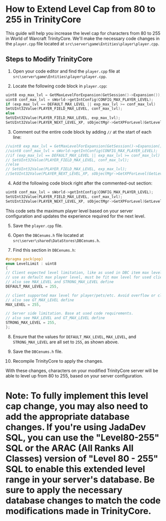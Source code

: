 # How to Extend Level Cap from 80 to 255 in TrinityCore

This guide will help you increase the level cap for characters from 80 to 255 in World of Warcraft TrinityCore. We'll make the necessary code changes in the `player.cpp` file located at `src\server\game\Entities\player\player.cpp`.

## Steps to Modify TrinityCore

1. Open your code editor and find the `player.cpp` file at `src\server\game\Entities\player\player.cpp`.

2. Locate the following code block in `player.cpp`:

```cpp
uint8 exp_max_lvl = GetMaxLevelForExpansion(GetSession()->Expansion());
uint8 conf_max_lvl = sWorld->getIntConfig(CONFIG_MAX_PLAYER_LEVEL);
if (exp_max_lvl == DEFAULT_MAX_LEVEL || exp_max_lvl >= conf_max_lvl)
SetUInt32Value(PLAYER_FIELD_MAX_LEVEL, conf_max_lvl);
else
SetUInt32Value(PLAYER_FIELD_MAX_LEVEL, exp_max_lvl);
SetUInt32Value(PLAYER_NEXT_LEVEL_XP, sObjectMgr->GetXPForLevel(GetLevel()));
```

3. Comment out the entire code block by adding `//` at the start of each line:

```cpp
//uint8 exp_max_lvl = GetMaxLevelForExpansion(GetSession()->Expansion());
//uint8 conf_max_lvl = sWorld->getIntConfig(CONFIG_MAX_PLAYER_LEVEL);
//if (exp_max_lvl == DEFAULT_MAX_LEVEL || exp_max_lvl >= conf_max_lvl)
// SetUInt32Value(PLAYER_FIELD_MAX_LEVEL, conf_max_lvl);
//else
// SetUInt32Value(PLAYER_FIELD_MAX_LEVEL, exp_max_lvl);
//SetUInt32Value(PLAYER_NEXT_LEVEL_XP, sObjectMgr->GetXPForLevel(GetLevel()));
```

4. Add the following code block right after the commented-out section:

```cpp
uint8 conf_max_lvl = sWorld->getIntConfig(CONFIG_MAX_PLAYER_LEVEL);
SetUInt32Value(PLAYER_FIELD_MAX_LEVEL, conf_max_lvl);
SetUInt32Value(PLAYER_NEXT_LEVEL_XP, sObjectMgr->GetXPForLevel(GetLevel()));
``` 

This code sets the maximum player level based on your server configuration and updates the experience required for the next level.

5. Save the `player.cpp` file.

6. Open the `DBCenums.h` file located at `src\server\shared\DataStores\DBCenums.h`.

7. Find this section in `DBCenums.h`:

```cpp
#pragma pack(pop)
enum LevelLimit : uint8
{
// Client expected level limitation, like as used in DBC item max levels for "until max player level"
// use as default max player level, must be fit max level for used client
// also see MAX_LEVEL and STRONG_MAX_LEVEL define
DEFAULT_MAX_LEVEL = 255,

// client supported max level for player/pets/etc. Avoid overflow or client stability affected.
// also see GT_MAX_LEVEL define
MAX_LEVEL = 255,

// Server side limitation. Base at used code requirements.
// also see MAX_LEVEL and GT_MAX_LEVEL define
STRONG_MAX_LEVEL = 255,
};
```

8. Ensure that the values for `DEFAULT_MAX_LEVEL`, `MAX_LEVEL`, and `STRONG_MAX_LEVEL` are all set to `255`, as shown above.

9. Save the `DBCenums.h` file.

10. Recompile TrinityCore to apply the changes.

With these changes, characters on your modified TrinityCore server will be able to level up from 80 to 255, based on your server configuration.

# Note: To fully implement this level cap change, you may also need to add the appropriate database changes. If you're using JadaDev SQL, you can use the "Level80-255" SQL or the ARAC (All Ranks All Classes) version of "Level 80 - 255" SQL to enable this extended level range in your server's database. Be sure to apply the necessary database changes to match the code modifications made in TrinityCore.
